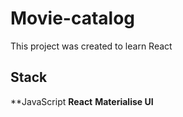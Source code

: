 # Movie-catalog

This project was created to learn React

## Stack

**JavaScript
**React**
**Materialise UI** 
